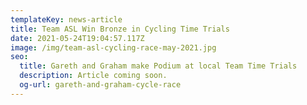 ```yaml
---
templateKey: news-article
title: Team ASL Win Bronze in Cycling Time Trials
date: 2021-05-24T19:04:57.117Z
image: /img/team-asl-cycling-race-may-2021.jpg
seo:
  title: Gareth and Graham make Podium at local Team Time Trials
  description: Article coming soon.
  og-url: gareth-and-graham-cycle-race
---
```

